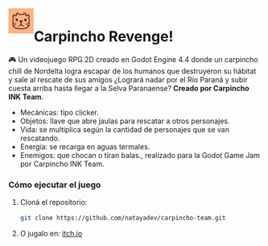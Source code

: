 
<img width="10%" align="left" alt="Carpincho Team Logo" src="art/icon-team.png" />

<h1 align="rigth">Carpincho Revenge!</h3>

🎮 Un videojuego RPG 2D creado en Godot Engine 4.4 donde un carpincho chill de Nordelta logra escapar de los humanos que destruyeron su hábitat y sale al rescate de sus amigos ¿Logrará nadar por el Río Paraná y subir cuesta arriba hasta llegar a la Selva Paranaense? **Creado por Carpincho INK Team**.
- Mecánicas: tipo clicker.
- Objetos: llave que abre jaulas para rescatar a otros personajes.
- Vida: se multiplica según la cantidad de personajes que se van rescatando.
- Energía: se recarga en aguas termales.
- Enemigos: que chocan o tiran balas., realizado para la Godot Game Jam por Carpincho INK Team.

### Cómo ejecutar el juego
1. Cloná el repositorio:
   ```bash
   git clone https://github.com/natayadev/carpincho-team.git
   ```

2. O jugalo en: [itch.io](https://natayadev.itch.io/carpincho-revenge)
